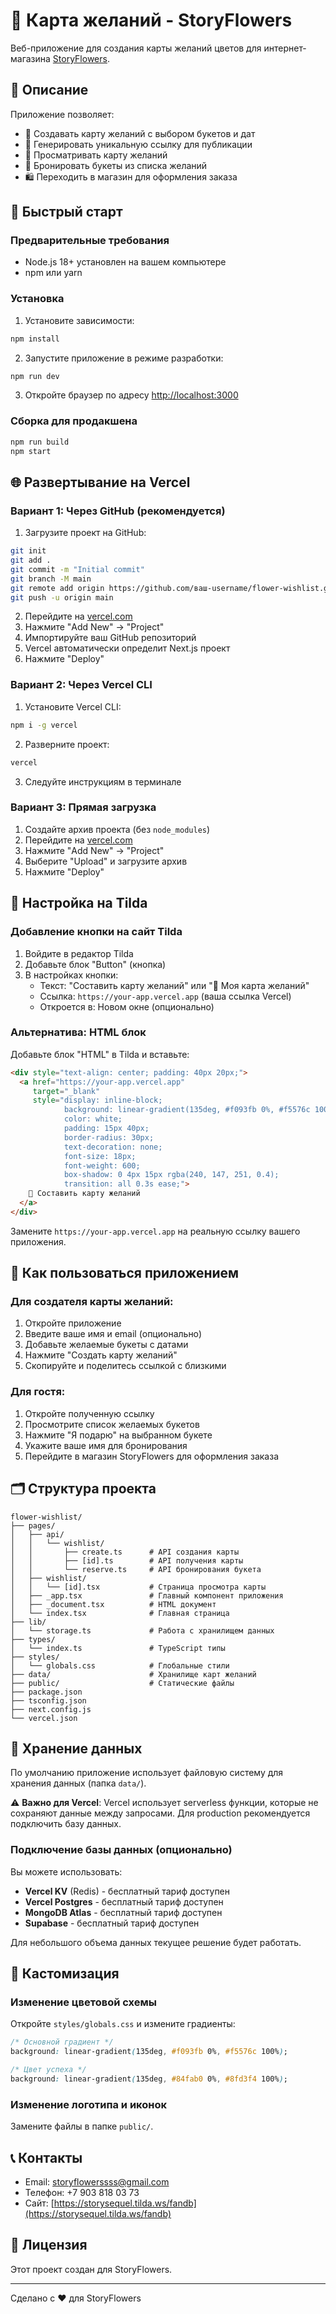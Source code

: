 # 🌸 Карта желаний - StoryFlowers

Веб-приложение для создания карты желаний цветов для интернет-магазина [StoryFlowers](https://storysequel.tilda.ws/fandb).

## 📖 Описание

Приложение позволяет:
- 🎯 Создавать карту желаний с выбором букетов и дат
- 🔗 Генерировать уникальную ссылку для публикации
- 👀 Просматривать карту желаний
- 🎁 Бронировать букеты из списка желаний
- 🛍️ Переходить в магазин для оформления заказа

## 🚀 Быстрый старт

### Предварительные требования

- Node.js 18+ установлен на вашем компьютере
- npm или yarn

### Установка

1. Установите зависимости:
```bash
npm install
```

2. Запустите приложение в режиме разработки:
```bash
npm run dev
```

3. Откройте браузер по адресу [http://localhost:3000](http://localhost:3000)

### Сборка для продакшена

```bash
npm run build
npm start
```

## 🌐 Развертывание на Vercel

### Вариант 1: Через GitHub (рекомендуется)

1. Загрузите проект на GitHub:
```bash
git init
git add .
git commit -m "Initial commit"
git branch -M main
git remote add origin https://github.com/ваш-username/flower-wishlist.git
git push -u origin main
```

2. Перейдите на [vercel.com](https://vercel.com)
3. Нажмите "Add New" → "Project"
4. Импортируйте ваш GitHub репозиторий
5. Vercel автоматически определит Next.js проект
6. Нажмите "Deploy"

### Вариант 2: Через Vercel CLI

1. Установите Vercel CLI:
```bash
npm i -g vercel
```

2. Разверните проект:
```bash
vercel
```

3. Следуйте инструкциям в терминале

### Вариант 3: Прямая загрузка

1. Создайте архив проекта (без `node_modules`)
2. Перейдите на [vercel.com](https://vercel.com)
3. Нажмите "Add New" → "Project"
4. Выберите "Upload" и загрузите архив
5. Нажмите "Deploy"

## 🔧 Настройка на Tilda

### Добавление кнопки на сайт Tilda

1. Войдите в редактор Tilda
2. Добавьте блок "Button" (кнопка)
3. В настройках кнопки:
   - Текст: "Составить карту желаний" или "🌸 Моя карта желаний"
   - Ссылка: `https://your-app.vercel.app` (ваша ссылка Vercel)
   - Откроется в: Новом окне (опционально)

### Альтернатива: HTML блок

Добавьте блок "HTML" в Tilda и вставьте:

```html
<div style="text-align: center; padding: 40px 20px;">
  <a href="https://your-app.vercel.app" 
     target="_blank"
     style="display: inline-block; 
            background: linear-gradient(135deg, #f093fb 0%, #f5576c 100%);
            color: white;
            padding: 15px 40px;
            border-radius: 30px;
            text-decoration: none;
            font-size: 18px;
            font-weight: 600;
            box-shadow: 0 4px 15px rgba(240, 147, 251, 0.4);
            transition: all 0.3s ease;">
    🌸 Составить карту желаний
  </a>
</div>
```

Замените `https://your-app.vercel.app` на реальную ссылку вашего приложения.

## 📱 Как пользоваться приложением

### Для создателя карты желаний:

1. Откройте приложение
2. Введите ваше имя и email (опционально)
3. Добавьте желаемые букеты с датами
4. Нажмите "Создать карту желаний"
5. Скопируйте и поделитесь ссылкой с близкими

### Для гостя:

1. Откройте полученную ссылку
2. Просмотрите список желаемых букетов
3. Нажмите "Я подарю" на выбранном букете
4. Укажите ваше имя для бронирования
5. Перейдите в магазин StoryFlowers для оформления заказа

## 🗂️ Структура проекта

```
flower-wishlist/
├── pages/
│   ├── api/
│   │   └── wishlist/
│   │       ├── create.ts      # API создания карты
│   │       ├── [id].ts        # API получения карты
│   │       └── reserve.ts     # API бронирования букета
│   ├── wishlist/
│   │   └── [id].tsx           # Страница просмотра карты
│   ├── _app.tsx               # Главный компонент приложения
│   ├── _document.tsx          # HTML документ
│   └── index.tsx              # Главная страница
├── lib/
│   └── storage.ts             # Работа с хранилищем данных
├── types/
│   └── index.ts               # TypeScript типы
├── styles/
│   └── globals.css            # Глобальные стили
├── data/                      # Хранилище карт желаний
├── public/                    # Статические файлы
├── package.json
├── tsconfig.json
├── next.config.js
└── vercel.json
```

## 💾 Хранение данных

По умолчанию приложение использует файловую систему для хранения данных (папка `data/`).

⚠️ **Важно для Vercel**: Vercel использует serverless функции, которые не сохраняют данные между запросами. Для production рекомендуется подключить базу данных.

### Подключение базы данных (опционально)

Вы можете использовать:
- **Vercel KV** (Redis) - бесплатный тариф доступен
- **Vercel Postgres** - бесплатный тариф доступен
- **MongoDB Atlas** - бесплатный тариф доступен
- **Supabase** - бесплатный тариф доступен

Для небольшого объема данных текущее решение будет работать.

## 🎨 Кастомизация

### Изменение цветовой схемы

Откройте `styles/globals.css` и измените градиенты:

```css
/* Основной градиент */
background: linear-gradient(135deg, #f093fb 0%, #f5576c 100%);

/* Цвет успеха */
background: linear-gradient(135deg, #84fab0 0%, #8fd3f4 100%);
```

### Изменение логотипа и иконок

Замените файлы в папке `public/`.

## 📞 Контакты

- Email: storyflowerssss@gmail.com
- Телефон: +7 903 818 03 73
- Сайт: [https://storysequel.tilda.ws/fandb](https://storysequel.tilda.ws/fandb)

## 📄 Лицензия

Этот проект создан для StoryFlowers.

---

Сделано с ❤️ для StoryFlowers

